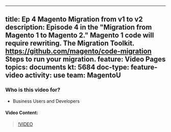 
---
title: Ep 4 Magento Migration from v1 to v2
description: Episode 4 in the "Migration from Magento 1 to Magento 2." Magento 1 code will require rewriting. The Migration Toolkit. https://github.com/magento/code-migration Steps to run your migration.
feature: Video Pages
topics: documents
kt: 5684
doc-type: feature-video
activity: use
team: MagentoU
---

### Who is this video for?

* Business Users and Developers

#### Video Content:

>[!VIDEO](https://video.tv.adobe.com/v/35835)